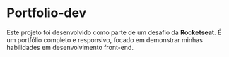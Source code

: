 # Portfolio-dev

Este projeto foi desenvolvido como parte de um desafio da **Rocketseat**. É um portfólio completo e responsivo, focado em demonstrar minhas habilidades em desenvolvimento front-end.